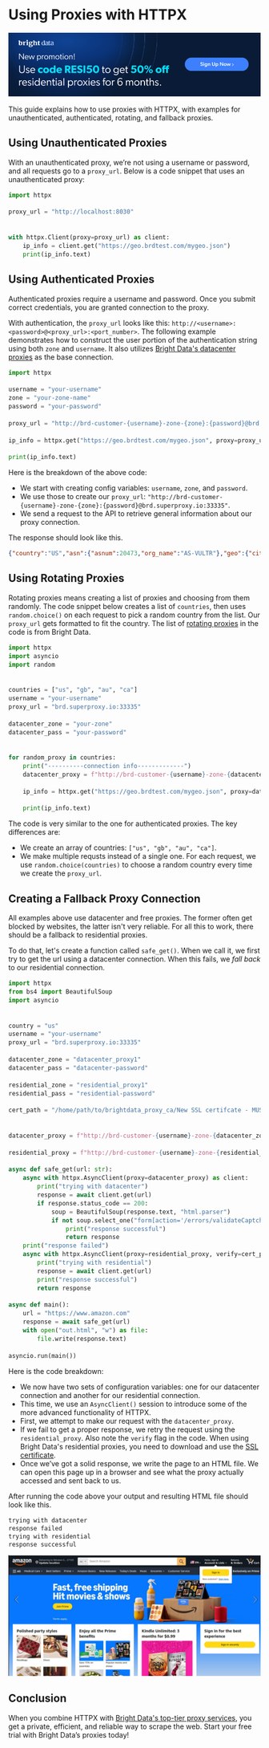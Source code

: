 # Using Proxies with HTTPX

[![Promo](https://github.com/luminati-io/Rotating-Residential-Proxies/blob/main/50%25%20off%20promo.png)](https://brightdata.com/proxy-types/residential-proxies) 

This guide explains how to use proxies with HTTPX, with examples for unauthenticated, authenticated, rotating, and fallback proxies.

## Using Unauthenticated Proxies

With an unauthenticated proxy, we’re not using a username or password, and all requests go to a `proxy_url`. Below is a code snippet that uses an unauthenticated proxy:

```python
import httpx

proxy_url = "http://localhost:8030"


with httpx.Client(proxy=proxy_url) as client:
    ip_info = client.get("https://geo.brdtest.com/mygeo.json")
    print(ip_info.text)
```

## Using Authenticated Proxies

Authenticated proxies require a username and password. Once you submit correct credentials, you are granted connection to the proxy.

With authentication, the `proxy_url` looks like this: `http://<username>:<password>@<proxy_url>:<port_number>`. The following example demonstrates how to construct the user portion of the authentication string using both `zone` and `username`. It also utilizes [Bright Data's datacenter proxies](https://brightdata.com/proxy-types/datacenter-proxies) as the base connection.

```python
import httpx

username = "your-username"
zone = "your-zone-name"
password = "your-password"

proxy_url = "http://brd-customer-{username}-zone-{zone}:{password}@brd.superproxy.io:33335"

ip_info = httpx.get("https://geo.brdtest.com/mygeo.json", proxy=proxy_url)

print(ip_info.text)
```

Here is the breakdown of the above code:

- We start with creating config variables: `username`, `zone`, and `password`.
- We use those to create our `proxy_url`: `"http://brd-customer-{username}-zone-{zone}:{password}@brd.superproxy.io:33335"`.
- We send a request to the API to retrieve general information about our proxy connection.

The response should look like this.

```json
{"country":"US","asn":{"asnum":20473,"org_name":"AS-VULTR"},"geo":{"city":"","region":"","region_name":"","postal_code":"","latitude":37.751,"longitude":-97.822,"tz":"America/Chicago"}}

```

## Using Rotating Proxies

Rotating proxies means creating a list of proxies and choosing from them randomly. The code snippet below creates a list of `countries`, then uses `random.choice()` on each request to pick a random country from the list. Our `proxy_url` gets formatted to fit the country. The list of [rotating proxies](https://brightdata.com/solutions/rotating-proxies) in the code is from Bright Data.

```python
import httpx
import asyncio
import random


countries = ["us", "gb", "au", "ca"]
username = "your-username"
proxy_url = "brd.superproxy.io:33335"

datacenter_zone = "your-zone"
datacenter_pass = "your-password"


for random_proxy in countries:
    print("----------connection info-------------")
    datacenter_proxy = f"http://brd-customer-{username}-zone-{datacenter_zone}-country-{random.choice(countries)}:{datacenter_pass}@{proxy_url}"

    ip_info = httpx.get("https://geo.brdtest.com/mygeo.json", proxy=datacenter_proxy)

    print(ip_info.text)
```

The code is very similar to the one for authenticated proxies. The key differences are:

- We create an array of countries: `["us", "gb", "au", "ca"]`.
- We make multiple requsts instead of a single one. For each request, we use `random.choice(countries)` to choose a random country every time we create the `proxy_url`.

## Creating a Fallback Proxy Connection

All examples above use datacenter and free proxies. The former often get blocked by websites, the latter isn't very reliable. For all this to work, there should be a fallback to residential proxies.

To do that, let's create a function called `safe_get()`. When we call it, we first try to get the url using a datacenter connection. When this fails, we _fall back_ to our residential connection.

```python
import httpx
from bs4 import BeautifulSoup
import asyncio


country = "us"
username = "your-username"
proxy_url = "brd.superproxy.io:33335"

datacenter_zone = "datacenter_proxy1"
datacenter_pass = "datacenter-password"

residential_zone = "residential_proxy1"
residential_pass = "residential-password"

cert_path = "/home/path/to/brightdata_proxy_ca/New SSL certifcate - MUST BE USED WITH PORT 33335/BrightData SSL certificate (port 33335).crt"


datacenter_proxy = f"http://brd-customer-{username}-zone-{datacenter_zone}-country-{country}:{datacenter_pass}@{proxy_url}"

residential_proxy = f"http://brd-customer-{username}-zone-{residential_zone}-country-{country}:{residential_pass}@{proxy_url}"

async def safe_get(url: str):
    async with httpx.AsyncClient(proxy=datacenter_proxy) as client:
        print("trying with datacenter")
        response = await client.get(url)
        if response.status_code == 200:
            soup = BeautifulSoup(response.text, "html.parser")
            if not soup.select_one("form[action='/errors/validateCaptcha']"):
                print("response successful")
                return response
    print("response failed")
    async with httpx.AsyncClient(proxy=residential_proxy, verify=cert_path) as client:
        print("trying with residential")
        response = await client.get(url)
        print("response successful")
        return response

async def main():
    url = "https://www.amazon.com"
    response = await safe_get(url)
    with open("out.html", "w") as file:
        file.write(response.text)

asyncio.run(main())
```

Here is the code breakdown:

- We now have two sets of configuration variables: one for our datacenter connection and another for our residential connection.
- This time, we use an `AsyncClient()` session to introduce some of the more advanced functionality of HTTPX.
- First, we attempt to make our request with the `datacenter_proxy`.
- If we fail to get a proper response, we retry the request using the `residential_proxy`. Also note the `verify` flag in the code. When using Bright Data's residential proxies, you need to download and use the [SSL certificate](https://docs.brightdata.com/general/account/ssl-certificate).
- Once we’ve got a solid response, we write the page to an HTML file. We can open this page up in a browser and see what the proxy actually accessed and sent back to us.

After running the code above your output and resulting HTML file should look like this.

```
trying with datacenter
response failed
trying with residential
response successful
```

![Screenshot of the Amazon homepage](https://github.com/luminati-io/httpx-with-proxy/blob/main/Images/image.png)

## Conclusion

When you combine HTTPX with [Bright Data's top-tier proxy services](https://brightdata.com/proxy-types), you get a private, efficient, and reliable way to scrape the web. Start your free trial with Bright Data’s proxies today!

